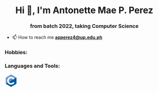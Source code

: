 <h1 align="center">Hi 👋, I'm Antonette Mae P. Perez</h1>
<h3 align="center">from batch 2022, taking Computer Science</h3>

- 📫 How to reach me **apperez4@up.edu.ph**

<h3 align="left">Hobbies:</h3>
<p align="left">
</p>

<h3 align="left">Languages and Tools:</h3>
<p align="left"> <a href="https://www.cprogramming.com/" target="_blank" rel="noreferrer"> <img src="https://raw.githubusercontent.com/devicons/devicon/master/icons/c/c-original.svg" alt="c" width="40" height="40"/> </a> </p>

